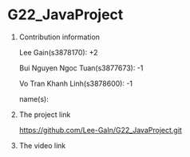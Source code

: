# G22_JavaProject

1. Contribution information


    Lee Gain(s3878170): +2
    
    Bui Nguyen Ngoc Tuan(s3877673): -1
    
    Vo Tran Khanh Linh(s3878600): -1
    
    name(s): 
  
2. The project link

    https://github.com/Lee-GaIn/G22_JavaProject.git


3. The video link


